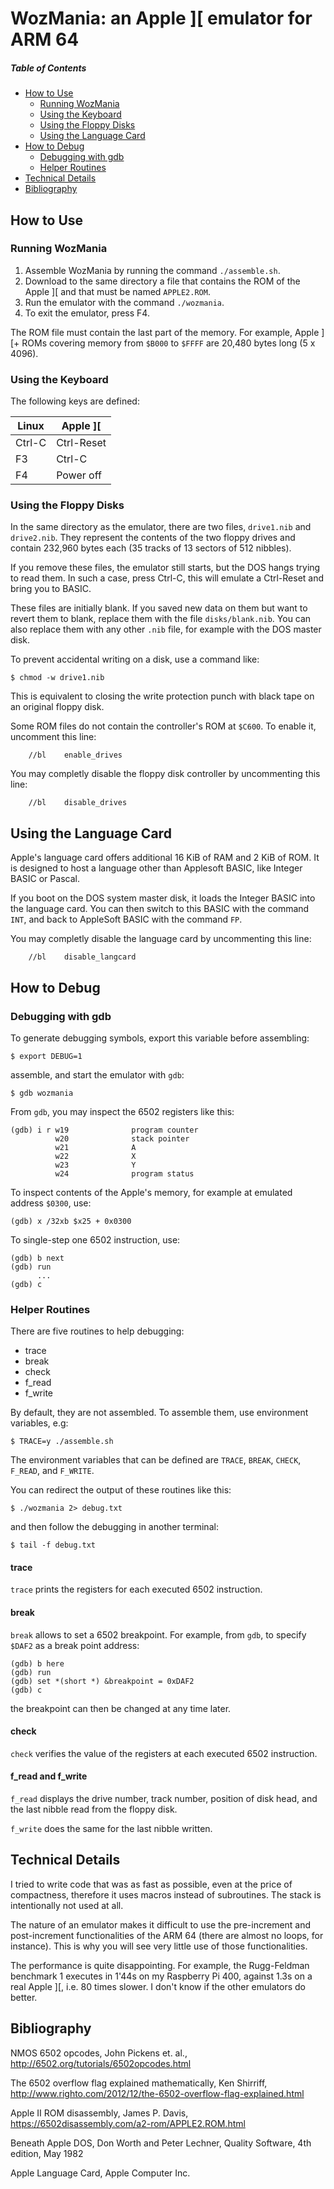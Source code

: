 # WozMania: an Apple ][ emulator for ARM 64

##### Table of Contents

 * [How to Use](#use)
    * [Running WozMania](#run)
    * [Using the Keyboard](#keyboard)
    * [Using the Floppy Disks](#floppy)
    * [Using the Language Card](#language)
 * [How to Debug](#debug)
    * [Debugging with gdb](#gdb)
    * [Helper Routines](#helpers)
 * [Technical Details](#details)
 * [Bibliography](#biblio)


<a name="use"/>

## How to Use


<a name="run"/>

### Running WozMania

1. Assemble WozMania by running the command `./assemble.sh`.
2. Download to the same directory a file that contains the
   ROM of the Apple ][ and that must be named `APPLE2.ROM`.
3. Run the emulator with the command `./wozmania`.
4. To exit the emulator, press F4.

The ROM file must contain the last part of the memory.
For example, Apple ][+ ROMs covering memory from
`$B000` to `$FFFF` are 20,480 bytes long (5 x 4096).


<a name="keyboard"/>

### Using the Keyboard

The following keys are defined:

| Linux  | Apple ]\[  |
| ------ | ---------- |
| Ctrl-C | Ctrl-Reset |
| F3     | Ctrl-C     |
| F4     | Power off  |


<a name="floppy"/>

### Using the Floppy Disks

In the same directory as the emulator, there are two files, `drive1.nib`
and `drive2.nib`. They represent the contents of the two floppy drives
and contain 232,960 bytes each (35 tracks of 13 sectors of 512 nibbles).

If you remove these files, the emulator still starts, but the DOS hangs
trying to read them. In such a case, press Ctrl-C, this will emulate
a Ctrl-Reset and bring you to BASIC.

These files are initially blank. If you saved new data on them but want
to revert them to blank, replace them with the file `disks/blank.nib`.
You can also replace them with any other `.nib` file, for example with
the DOS master disk.

To prevent accidental writing on a disk, use a command like:
```
$ chmod -w drive1.nib
```
This is equivalent to closing the write protection punch with black
tape on an original floppy disk.

Some ROM files do not contain the controller's ROM at `$C600`.
To enable it, uncomment this line:
```
	//bl	enable_drives
```

You may completly disable the floppy disk controller by uncommenting
this line:
```
	//bl	disable_drives
```


<a name="language"/>

## Using the Language Card

Apple's language card offers additional 16 KiB of RAM and 2 KiB of ROM.
It is designed to host a language other than Applesoft BASIC,
like Integer BASIC or Pascal.

If you boot on the DOS system master disk, it loads the Integer BASIC
into the language card. You can then switch to this BASIC with the
command `INT`, and back to AppleSoft BASIC with the command `FP`.

You may completly disable the language card by uncommenting this line:
```
	//bl	disable_langcard
```


<a name="debug"/>

## How to Debug


<a name="gdb"/>

### Debugging with gdb

To generate debugging symbols, export this variable before assembling:
```
$ export DEBUG=1
```
assemble, and start the emulator with `gdb`:
```
$ gdb wozmania
```

From `gdb`, you may inspect the 6502 registers like this:
```
(gdb) i r w19              program counter
          w20              stack pointer
          w21              A
          w22              X
          w23              Y
          w24              program status
```

To inspect contents of the Apple's memory, for example at emulated
address `$0300`, use:
```
(gdb) x /32xb $x25 + 0x0300
```

To single-step one 6502 instruction, use:
```
(gdb) b next
(gdb) run
      ...
(gdb) c
```


<a name="helpers"/>

### Helper Routines

There are five routines to help debugging:

* trace
* break
* check
* f_read
* f_write

By default, they are not assembled. To assemble them, use
environment variables, e.g:
```
$ TRACE=y ./assemble.sh
```

The environment variables that can be defined are
`TRACE`, `BREAK`, `CHECK`, `F_READ`, and `F_WRITE`.

You can redirect the output of these routines like this:
```
$ ./wozmania 2> debug.txt
```
and then follow the debugging in another terminal:
```
$ tail -f debug.txt
```

#### trace

`trace` prints the registers for each executed 6502 instruction.

#### break

`break` allows to set a 6502 breakpoint. For example, from `gdb`, to specify
`$DAF2` as a break point address:
```
(gdb) b here
(gdb) run
(gdb) set *(short *) &breakpoint = 0xDAF2
(gdb) c
```
the breakpoint can then be changed at any time later.

#### check

`check` verifies the value of the registers at each executed 6502 instruction.

#### f_read and f_write

`f_read` displays the drive number, track number, position of disk head,
and the last nibble read from the floppy disk.

`f_write` does the same for the last nibble written.


<a name="details"/>

## Technical Details

I tried to write code that was as fast as possible, even at the price of compactness,
therefore it uses macros instead of subroutines. The stack is intentionally not used
at all.

The nature of an emulator makes it difficult to use the pre-increment and
post-increment functionalities of the ARM 64 (there are almost no loops, for instance).
This is why you will see very little use of those functionalities.

The performance is quite disappointing. For example, the Rugg-Feldman benchmark 1
executes in 1'44s on my Raspberry Pi 400, against 1.3s on a real Apple ][,
i.e. 80 times slower. I don't know if the other emulators do better.


<a name="biblio"/>

## Bibliography

NMOS 6502 opcodes,
John Pickens et. al.,
http://6502.org/tutorials/6502opcodes.html

The 6502 overflow flag explained mathematically,
Ken Shirriff,
http://www.righto.com/2012/12/the-6502-overflow-flag-explained.html

Apple II ROM disassembly,
James P. Davis,
https://6502disassembly.com/a2-rom/APPLE2.ROM.html

Beneath Apple DOS,
Don Worth and Peter Lechner,
Quality Software, 4th edition, May 1982

Apple Language Card,
Apple Computer Inc.
